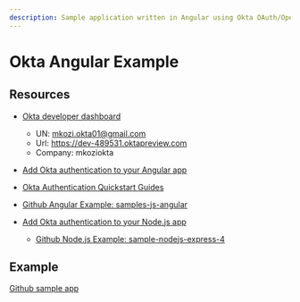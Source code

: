 ```yaml
---
description: Sample application written in Angular using Okta OAuth/OpenID Connect
---
```


# Okta Angular Example

## Resources
* [Okta developer dashboard](https://dev-489531-admin.oktapreview.com/dev/console)
    * UN: mkozi.okta01@gmail.com
    * Url: https://dev-489531.oktapreview.com
    * Company: mkoziokta
* [Add Okta authentication to your Angular app](https://developer.okta.com/code/angular/)
* [Okta Authentication Quickstart Guides](https://developer.okta.com/quickstart/#/angular/nodejs/generic)
* [Github Angular Example: samples-js-angular](https://github.com/okta/samples-js-angular/tree/master/custom-login)

* [Add Okta authentication to your Node.js app](https://developer.okta.com/code/nodejs/)
    * [Github Node.js Example: sample-nodejs-express-4](https://github.com/okta/samples-nodejs-express-4/)
    
## Example
[Github sample app](https://github.com/kozigh01/okta-angular-example)


